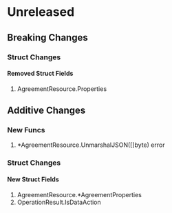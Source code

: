 # Unreleased

## Breaking Changes

### Struct Changes

#### Removed Struct Fields

1. AgreementResource.Properties

## Additive Changes

### New Funcs

1. *AgreementResource.UnmarshalJSON([]byte) error

### Struct Changes

#### New Struct Fields

1. AgreementResource.*AgreementProperties
1. OperationResult.IsDataAction
